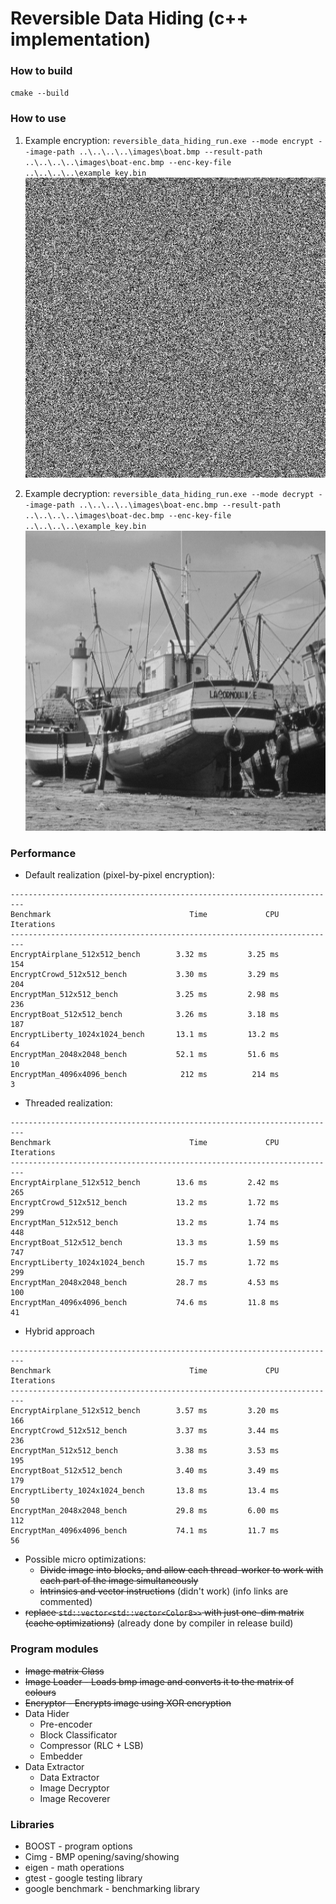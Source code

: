 # Reversible Data Hiding (c++ implementation)

### How to build

`cmake --build`

### How to use

1. Example encryption: `reversible_data_hiding_run.exe --mode encrypt --image-path ..\..\..\..\images\boat.bmp --result-path ..\..\..\..\images\boat-enc.bmp --enc-key-file ..\..\..\..\example_key.bin`  
![encrypted](./images/boat-enc.bmp)

2. Example decryption: `reversible_data_hiding_run.exe --mode decrypt --image-path ..\..\..\..\images\boat-enc.bmp --result-path ..\..\..\..\images\boat-dec.bmp --enc-key-file ..\..\..\..\example_key.bin`  
![decrypted](./images/boat-dec.bmp)

### Performance

- Default realization (pixel-by-pixel encryption):

```none
-------------------------------------------------------------------------
Benchmark                               Time             CPU   Iterations
-------------------------------------------------------------------------
EncryptAirplane_512x512_bench        3.32 ms         3.25 ms          154
EncryptCrowd_512x512_bench           3.30 ms         3.29 ms          204
EncryptMan_512x512_bench             3.25 ms         2.98 ms          236
EncryptBoat_512x512_bench            3.26 ms         3.18 ms          187
EncryptLiberty_1024x1024_bench       13.1 ms         13.2 ms           64
EncryptMan_2048x2048_bench           52.1 ms         51.6 ms           10
EncryptMan_4096x4096_bench            212 ms          214 ms            3
```

- Threaded realization:

```none
-------------------------------------------------------------------------
Benchmark                               Time             CPU   Iterations
-------------------------------------------------------------------------
EncryptAirplane_512x512_bench        13.6 ms         2.42 ms          265
EncryptCrowd_512x512_bench           13.2 ms         1.72 ms          299
EncryptMan_512x512_bench             13.2 ms         1.74 ms          448
EncryptBoat_512x512_bench            13.3 ms         1.59 ms          747
EncryptLiberty_1024x1024_bench       15.7 ms         1.72 ms          299
EncryptMan_2048x2048_bench           28.7 ms         4.53 ms          100
EncryptMan_4096x4096_bench           74.6 ms         11.8 ms           41
```

- Hybrid approach

```none
-------------------------------------------------------------------------
Benchmark                               Time             CPU   Iterations
-------------------------------------------------------------------------
EncryptAirplane_512x512_bench        3.57 ms         3.20 ms          166
EncryptCrowd_512x512_bench           3.37 ms         3.44 ms          236
EncryptMan_512x512_bench             3.38 ms         3.53 ms          195
EncryptBoat_512x512_bench            3.40 ms         3.49 ms          179
EncryptLiberty_1024x1024_bench       13.8 ms         13.4 ms           50
EncryptMan_2048x2048_bench           29.8 ms         6.00 ms          112
EncryptMan_4096x4096_bench           74.1 ms         11.7 ms           56
```

- Possible micro optimizations:
  - ~~Divide image into blocks, and allow each thread-worker to work with each part of the image simultaneously~~
  - ~~Intrinsics and vector instructions~~ (didn't work) (info links are commented)
    <!---
    - https://software.intel.com/content/www/us/en/develop/articles/introduction-to-intel-advanced-vector-extensions.html
    - https://software.intel.com/sites/landingpage/IntrinsicsGuide/
    - https://docs.microsoft.com/en-us/cpp/intrinsics/x64-amd64-intrinsics-list?view=msvc-160
    - http://sci.tuomastonteri.fi/programming/sse
    - https://stackoverflow.com/questions/1389712/getting-started-with-intel-x86-sse-simd-instructions
    - https://users.ece.cmu.edu/~franzf/teaching/slides-18-645-simd.pdf
    -->  
- ~~replace `std::vector<std::vector<Color8>>` with just one-dim matrix (cache optimizations)~~ (already done by compiler in release build)

### Program modules

- ~~Image matrix Class~~
- ~~Image Loader - Loads bmp image and converts it to the matrix of colours~~
- ~~Encryptor - Encrypts image using XOR encryption~~
- Data Hider
  - Pre-encoder
  - Block Classificator
  - Compressor (RLC + LSB)
  - Embedder
- Data Extractor
  - Data Extractor
  - Image Decryptor
  - Image Recoverer

### Libraries

- BOOST - program options
- Cimg - BMP opening/saving/showing
- eigen - math operations
- gtest - google testing library
- google benchmark - benchmarking library

